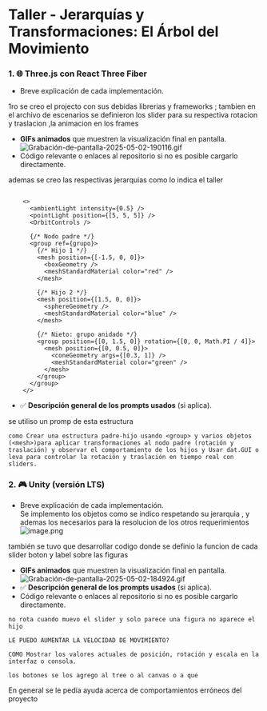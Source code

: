 # Taller - Jerarquías y Transformaciones: El Árbol del Movimiento   
### 1. 🌐 Three.js con React Three Fiber   
   
- Breve explicación de cada implementación.    
   
1ro se creo el projecto con sus debidas librerias y frameworks ; tambien en el archivo de escenarios se definieron los slider para su respectiva rotacion y traslacion ,la animacion en los frames   
- **GIFs animados** que muestren la visualización final en pantalla.   
![Grabación-de-pantalla-2025-05-02-190116.gif](files\grabacion-de-pantalla-2025-05-02-190116.gif)    
- Código relevante o enlaces al repositorio si no es posible cargarlo directamente.   
   
ademas se creo las respectivas jerarquias como lo indica el taller   
```

    <>
      <ambientLight intensity={0.5} />
      <pointLight position={[5, 5, 5]} />
      <OrbitControls />

      {/* Nodo padre */}
      <group ref={grupo}>
        {/* Hijo 1 */}
        <mesh position={[-1.5, 0, 0]}>
          <boxGeometry />
          <meshStandardMaterial color="red" />
        </mesh>

        {/* Hijo 2 */}
        <mesh position={[1.5, 0, 0]}>
          <sphereGeometry />
          <meshStandardMaterial color="blue" />
        </mesh>

        {/* Nieto: grupo anidado */}
        <group position={[0, 1.5, 0]} rotation={[0, 0, Math.PI / 4]}>
          <mesh position={[0, 0.5, 0]}>
            <coneGeometry args={[0.3, 1]} />
            <meshStandardMaterial color="green" />
          </mesh>
        </group>
      </group>
    </>
```
- ✅ **Descripción general de los prompts usados** (si aplica).   
   
se utiliso un promp de esta estructura    
```
como Crear una estructura padre-hijo usando <group> y varios objetos (<mesh>)para aplicar transformaciones al nodo padre (rotación y traslación) y observar el comportamiento de los hijos y Usar dat.GUI o leva para controlar la rotación y traslación en tiempo real con sliders.
```
###    
### 2. 🎮 Unity (versión LTS)   
- Breve explicación de cada implementación.   
    Se implemento los objetos como se indico respetando su jerarquia , y ademas los necesarios para la resolucion de los otros requerimientos    
    ![image.png](files\image.png)    
   
también se tuvo que desarrollar codigo donde se definio la funcion de cada slider boton y label sobre las figuras   
- **GIFs animados** que muestren la visualización final en pantalla.   
![Grabación-de-pantalla-2025-05-02-184924.gif](files\grabacion-de-pantalla-2025-05-02-184924.gif)    
- ✅ **Descripción general de los prompts usados** (si aplica).   
- Código relevante o enlaces al repositorio si no es posible cargarlo directamente.   
   
```
no rota cuando muevo el slider y solo parece una figura no aparece el hijo

LE PUEDO AUMENTAR LA VELOCIDAD DE MOVIMIENTO?

COMO Mostrar los valores actuales de posición, rotación y escala en la interfaz o consola.

los botones se los agrego al tree o al canvas o a que 

```
 En general se le pedía ayuda acerca de comportamientos erróneos del proyecto    
   
